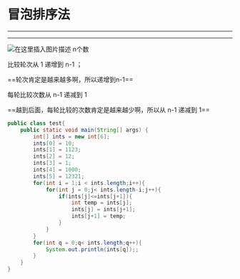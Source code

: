 ﻿# 冒泡排序法
---
---
![在这里插入图片描述](https://img-blog.csdnimg.cn/b00e62b6c8c1454f81eb8c9521f6d15b.png?x-oss-process=image/watermark,type_ZHJvaWRzYW5zZmFsbGJhY2s,shadow_50,text_Q1NETiBATkpVU1RaSkM=,size_20,color_FFFFFF,t_70,g_se,x_16)
n个数

比较轮次从 1 递增到 n-1 ；

==轮次肯定是越来越多啊，所以递增到n-1==

每轮比较次数从 n-1 递减到 1

==越到后面，每轮比较的次数肯定是越来越少啊，所以从 n-1 递减到 1==




```java
public class test{
    public static void main(String[] args) {
        int[] ints = new int[6];
        ints[0] = 10;
        ints[1] = 1123;
        ints[2] = 12;
        ints[3] = 1;
        ints[4] = 1000;
        ints[5] = 12321;
        for(int i = 1;i < ints.length;i++){
            for(int j = 0;j< ints.length-i;j++){
                if(ints[j]<=ints[j+1]){
                    int temp = ints[j];
                    ints[j] = ints[j+1];
                    ints[j+1] = temp;
                }
            }
        }
        for(int q = 0;q< ints.length;q++){
            System.out.println(ints[q]);;
        }
    }
}
```

